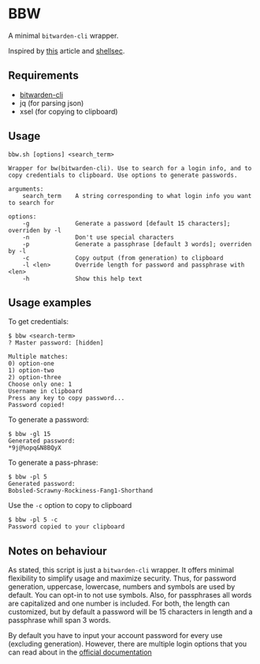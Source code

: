 # BBW

A minimal `bitwarden-cli` wrapper.

Inspired by [this](https://www.drumm.sh/blog/2021/08/25/bw-cli/) article and [shellsec](https://github.com/Costinteo/shellsec).

## Requirements

* [bitwarden-cli](https://bitwarden.com/help/cli/)
* jq (for parsing json)
* xsel (for copying to clipboard)

## Usage

    bbw.sh [options] <search_term>

    Wrapper for bw(bitwarden-cli). Use to search for a login info, and to
    copy credentials to clipboard. Use options to generate passwords.

    arguments:
        search_term    A string corresponding to what login info you want to search for

    options:
        -g             Generate a password [default 15 characters]; overriden by -l
        -n             Don't use special characters
        -p             Generate a passphrase [default 3 words]; overriden by -l
        -c             Copy output (from generation) to clipboard
        -l <len>       Override length for password and passphrase with <len>
        -h             Show this help text

## Usage examples

To get credentials:

    $ bbw <search-term>
    ? Master password: [hidden]

    Multiple matches:
    0) option-one
    1) option-two
    2) option-three
    Choose only one: 1
    Username in clipboard
    Press any key to copy password...
    Password copied!

To generate a password:

    $ bbw -gl 15
    Generated password:
    *9j@%opq&N8BQyX

To generate a pass-phrase:

    $ bbw -pl 5
    Generated password:
    Bobsled-Scrawny-Rockiness-Fang1-Shorthand

Use the `-c` option to copy to clipboard

    $ bbw -pl 5 -c
    Password copied to your clipboard


## Notes on behaviour

As stated, this script is just a `bitwarden-cli` wrapper. It offers minimal flexibility to simplify usage and maximize security. Thus, for password generation, uppercase, lowercase, numbers and symbols are used by default. You can opt-in to not use symbols. Also, for passphrases all words are capitalized and one number is included. For both, the length can customized, but by default a password will be 15 characters in length and a passphrase whill span 3 words.

By default you have to input your account password for every use (excluding generation). However, there are multiple login options that you can read about in the [official documentation](https://bitwarden.com/help/cli/)
